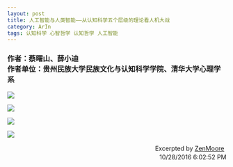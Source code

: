 ```yaml
---
layout: post
title: 人工智能与人类智能——从认知科学五个层级的理论看人机大战
category: ArIn
tags: 认知科学 心智哲学 认知哲学 人工智能
---
```


### 作者：蔡曙山、薛小迪 <br> 作者单位：贵州民族大学民族文化与认知科学学院、清华大学心理学系

![](http://ww2.sinaimg.cn/large/b0319eecjw1f97xvi06itj20p622me81.jpg) 

![](http://ww1.sinaimg.cn/large/b0319eecjw1f97xvonw78j20pd1ha1kx.jpg)

![](http://ww1.sinaimg.cn/large/b0319eecjw1f97xvtgtlyj20p32a3qv5.jpg)

![](http://ww4.sinaimg.cn/large/b0319eecjw1f97xvz43h3j20pc1d14qp.jpg)

　　　　　　　　　　　　　　　　　　　　　　　 　Excerpted by [ZenMoore](https://github.com/ZenMoore "Github")<br>
　　　　　　　　　　　　　　　　　　　　　　　　　10/28/2016 6:02:52 PM 
